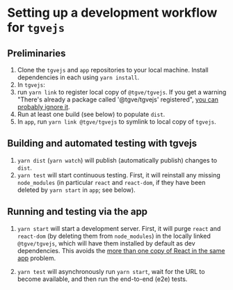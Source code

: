 # Setting up a development workflow for `tgvejs`

## Preliminaries

1. Clone the `tgvejs` and `app` repositories to your local machine. Install dependencies in each using `yarn install`.
2. In `tgvejs`:
 1. run `yarn link` to register local copy of `@tgve/tgvejs`. If you get a warning "There's already a package called '@tgve/tgvejs' registered", [you can probably ignore it](https://www.xolv.io/blog/dev-notes/dreaded-yarn-link-theres-already-a-package-called-x-registered/).
 2. Run at least one build (see below) to populate `dist`.
4. In `app`, run `yarn link @tgve/tgvejs` to symlink to local copy of `tgvejs`.

## Building and automated testing with tgvejs

1. `yarn dist` (`yarn watch`) will publish (automatically publish) changes to `dist`.
2. `yarn test` will start continuous testing. First, it will reinstall any missing `node_modules` (in particular `react` and `react-dom`, if they have been deleted by `yarn start` in `app`; see below).

## Running and testing via the app

1. `yarn start` will start a development server. First, it will purge `react` and `react-dom` (by deleting them from `node_modules`) in the locally linked `@tgve/tgvejs`, which will have them installed by default as dev dependencies. This avoids the [more than one copy of React in the same app](https://stackoverflow.com/questions/66488492/solve-having-more-than-one-copy-of-react-in-the-same-app) problem.

2. `yarn test` will asynchronously run `yarn start`, wait for the URL to become available, and then run the end-to-end (e2e) tests.

